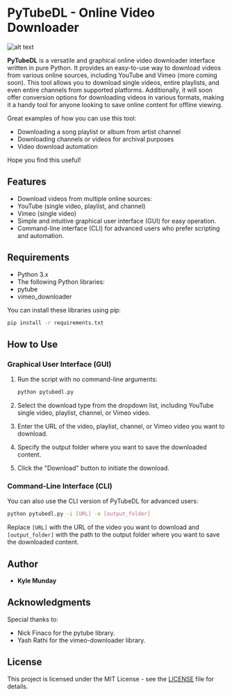 # PyTubeDL - Online Video Downloader

![alt text](https://i.ibb.co/WDP0YnF/Py-Tube-DL-300x300.png)

**PyTubeDL** is a versatile and graphical online video downloader interface written in pure Python. It provides an easy-to-use way to download videos from various online sources, including YouTube and Vimeo (more coming soon). This tool allows you to download single videos, entire playlists, and even entire channels from supported platforms. Additionally, it will soon offer conversion options for downloading videos in various formats, making it a handy tool for anyone looking to save online content for offline viewing.

Great examples of how you can use this tool:
- Downloading a song playlist or album from artist channel
- Downloading channels or videos for archival purposes
- Video download automation

Hope you find this useful! 

## Features

- Download videos from multiple online sources:
- YouTube (single video, playlist, and channel)
- Vimeo (single video)
- Simple and intuitive graphical user interface (GUI) for easy operation.
- Command-line interface (CLI) for advanced users who prefer scripting and automation.

## Requirements

- Python 3.x
- The following Python libraries:
- pytube
- vimeo_downloader

You can install these libraries using pip:

```bash
pip install -r requirements.txt
```

## How to Use

### Graphical User Interface (GUI)

1. Run the script with no command-line arguments:

   ```bash
   python pytubedl.py
   ```

2. Select the download type from the dropdown list, including YouTube single video, playlist, channel, or Vimeo video.

3. Enter the URL of the video, playlist, channel, or Vimeo video you want to download.

4. Specify the output folder where you want to save the downloaded content.

5. Click the "Download" button to initiate the download.

### Command-Line Interface (CLI)

You can also use the CLI version of PyTubeDL for advanced users:

```bash
python pytubedl.py -i [URL] -o [output_folder]
```

Replace `[URL]` with the URL of the video you want to download and `[output_folder]` with the path to the output folder where you want to save the downloaded content.

## Author

- **Kyle Munday**

## Acknowledgments

Special thanks to:

- Nick Finaco for the pytube library.
- Yash Rathi for the vimeo-downloader library.

## License

This project is licensed under the MIT License - see the [LICENSE](LICENSE) file for details.
